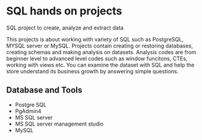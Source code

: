 # SQL hands on projects
SQL project to create, analyze and extract data

This projects is about working with variety of SQL such as PostgreSQL, MYSQL server or MySQL.
Projects contain creating or restoring databases, creating schemas and making analysis on datasets. 
Analysis codes are from beginner level to advanced level codes such as window funcitons, CTEs, working with views etc.
You can examine the dataset with SQL and help the store understand its business growth by answering simple questions.



## Database and Tools
* Postgre SQL
* PgAdmin4
* MS SQL server
* MS SQL server management studio
* MySQL
